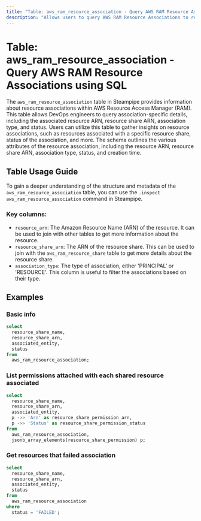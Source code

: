 ```yaml
---
title: "Table: aws_ram_resource_association - Query AWS RAM Resource Associations using SQL"
description: "Allows users to query AWS RAM Resource Associations to retrieve information about the associations between resources and resource shares."
---
```


# Table: aws_ram_resource_association - Query AWS RAM Resource Associations using SQL

The `aws_ram_resource_association` table in Steampipe provides information about resource associations within AWS Resource Access Manager (RAM). This table allows DevOps engineers to query association-specific details, including the associated resource ARN, resource share ARN, association type, and status. Users can utilize this table to gather insights on resource associations, such as resources associated with a specific resource share, status of the association, and more. The schema outlines the various attributes of the resource association, including the resource ARN, resource share ARN, association type, status, and creation time.

## Table Usage Guide

To gain a deeper understanding of the structure and metadata of the `aws_ram_resource_association` table, you can use the `.inspect aws_ram_resource_association` command in Steampipe.

### Key columns:

- `resource_arn`: The Amazon Resource Name (ARN) of the resource. It can be used to join with other tables to get more information about the resource.
- `resource_share_arn`: The ARN of the resource share. This can be used to join with the `aws_ram_resource_share` table to get more details about the resource share.
- `association_type`: The type of association, either 'PRINCIPAL' or 'RESOURCE'. This column is useful to filter the associations based on their type.

## Examples

### Basic info

```sql
select
  resource_share_name,
  resource_share_arn,
  associated_entity,
  status
from
  aws_ram_resource_association;
```

### List permissions attached with each shared resource associated

```sql
select
  resource_share_name,
  resource_share_arn,
  associated_entity,
  p ->> 'Arn' as resource_share_permission_arn,
  p ->> 'Status' as resource_share_permission_status
from
  aws_ram_resource_association,
  jsonb_array_elements(resource_share_permission) p;
```

### Get resources that failed association

```sql
select
  resource_share_name,
  resource_share_arn,
  associated_entity,
  status
from
  aws_ram_resource_association
where
  status = 'FAILED';
```